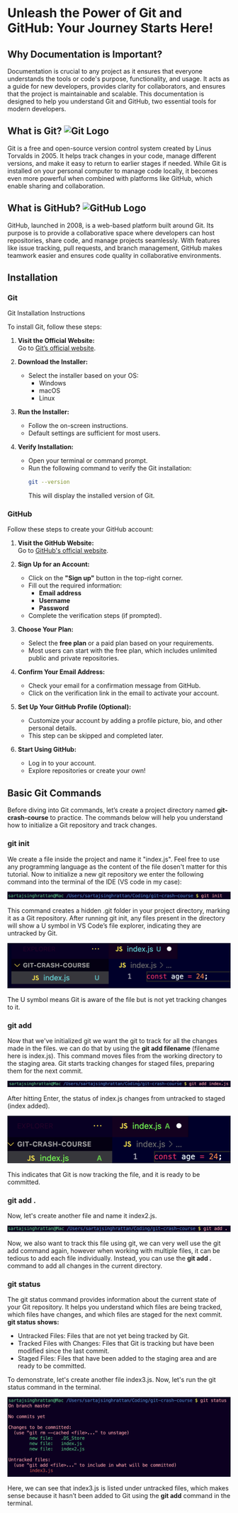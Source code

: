 # Unleash the Power of Git and GitHub: Your Journey Starts Here!

## Why Documentation is Important?
Documentation is crucial to any project as it ensures that everyone understands the tools or code's purpose, functionality, and usage. It acts as a guide for new developers, provides clarity for collaborators, and ensures that the project is maintainable and scalable. This documentation is designed to help you understand Git and GitHub, two essential tools for modern developers.

## What is Git? <img src="https://git-scm.com/images/logos/downloads/Git-Logo-2Color.png" alt="Git Logo" width="50">
Git is a free and open-source version control system created by Linus Torvalds in 2005. It helps track changes in your code, manage different versions, and make it easy to return to earlier stages if needed. While Git is installed on your personal computer to manage code locally, it becomes even more powerful when combined with platforms like GitHub, which enable sharing and collaboration.

## What is GitHub? <img src="https://github.githubassets.com/images/modules/logos_page/GitHub-Mark.png" alt="GitHub Logo" width="40">
GitHub, launched in 2008, is a web-based platform built around Git. Its purpose is to provide a collaborative space where developers can host repositories, share code, and manage projects seamlessly. With features like issue tracking, pull requests, and branch management, GitHub makes teamwork easier and ensures code quality in collaborative environments.

## Installation 
### Git
Git Installation Instructions

To install Git, follow these steps:

1. **Visit the Official Website:**  
   Go to [Git’s official website](https://git-scm.com/).

2. **Download the Installer:**  
   - Select the installer based on your OS:  
     - Windows  
     - macOS  
     - Linux  

3. **Run the Installer:**  
   - Follow the on-screen instructions.  
   - Default settings are sufficient for most users.  

4. **Verify Installation:**  
   - Open your terminal or command prompt.  
   - Run the following command to verify the Git installation:
     ```bash
     git --version
     ```
     This will display the installed version of Git.
     
### GitHub

Follow these steps to create your GitHub account:

1. **Visit the GitHub Website:**  
   Go to [GitHub's official website](https://github.com/).

2. **Sign Up for an Account:**  
   - Click on the **"Sign up"** button in the top-right corner.
   - Fill out the required information:
     - **Email address**
     - **Username**
     - **Password**
   - Complete the verification steps (if prompted).

3. **Choose Your Plan:**  
   - Select the **free plan** or a paid plan based on your requirements.
   - Most users can start with the free plan, which includes unlimited public and private repositories.

4. **Confirm Your Email Address:**  
   - Check your email for a confirmation message from GitHub.
   - Click on the verification link in the email to activate your account.

5. **Set Up Your GitHub Profile (Optional):**  
   - Customize your account by adding a profile picture, bio, and other personal details.
   - This step can be skipped and completed later.

6. **Start Using GitHub:**  
   - Log in to your account.
   - Explore repositories or create your own!
   
## Basic Git Commands
Before diving into Git commands, let’s create a project directory named **git-crash-course** to practice. The commands below will help you understand how to initialize a Git repository and track changes.

### git init
We create a file inside the project and name it "index.js". Feel free to use any programming language as the content of the file dosen't matter for this tutorial.
Now to initialize a new git repository we enter the following command into the terminal of the IDE (VS code in my case):

![Alt text](init-terminal.png)

This command creates a hidden .git folder in your project directory, marking it as a Git repository. After running git init, any files present in the directory will show a U symbol in VS Code’s file explorer, indicating they are untracked by Git. 

![Alt text](init-Untracked.png)

The U symbol means Git is aware of the file but is not yet tracking changes to it.

### git add 
Now that we've initialized git we want the git to track for all the changes made in the files. we can do that by using the **git add filename** (filename here is index.js). This command moves files from the working directory to the staging area. Git starts tracking changes for staged files, preparing them for the next commit.

![Alt text](add-terminal.png)

After hitting Enter, the status of index.js changes from untracked to staged (index added).

![Alt text](add-tracked.png)

This indicates that Git is now tracking the file, and it is ready to be committed.

### git add .
Now, let's create another file and name it index2.js.

![Alt text](add.-terminal.png)

Now, we also want to track this file using git, we can very well use the git add command again, however when working with multiple files, it can be tedious to add each file individually. Instead, you can use the **git add .** command to add all changes in the current directory. 

### git status
The git status command provides information about the current state of your Git repository. It helps you understand which files are being tracked, which files have changes, and which files are staged for the next commit. 
**git status shows:**
- Untracked Files: Files that are not yet being tracked by Git.
- Tracked Files with Changes: Files that Git is tracking but have been modified since the last commit.
- Staged Files: Files that have been added to the staging area and are ready to be committed.

To demonstrate, let's create another file index3.js. Now, let's run the git status command in the terminal.

![Alt text](terminal.png)

Here, we can see that index3.js is listed under untracked files, which makes sense because it hasn’t been added to Git using the **git add** command in the terminal.









